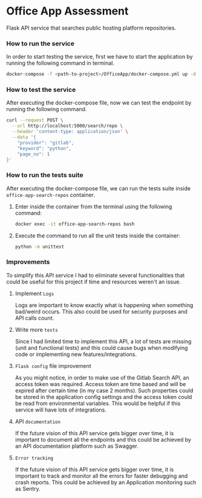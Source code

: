 # Office App Assessment
Flask API service that searches public hosting platform repositories. 

### How to run the service
In order to start testing the service, first we have to start the application by running the following command in terminal.

```bash
docker-compose -f <path-to-project>/OfficeApp/docker-compose.yml up -d --build
```

### How to test the service
After executing the docker-compose file, now we can test the endpoint by running the following command.
```bash
curl --request POST \
  --url http://localhost:5000/search/repo \
  --header 'content-type: application/json' \
  --data '{
	"provider": "gitlab",
	"keyword": "python",
	"page_no": 1
}'
```

### How to run the tests suite
After executing the docker-compose file, we can run the tests suite inside `office-app-search-repos` container.
1. Enter inside the container from the terminal using the following command:
    ```bash
    docker exec -it office-app-search-repos bash
    ```
2. Execute the command to run all the unit tests inside the container:
    ```bash
    python -m unittest
    ```

### Improvements
To simplify this API service I had to eliminate several functionalities that could be useful for this project if time and resources weren't an issue.

1. Implement `Logs`
 
    Logs are important to know exactly what is happening when something bad/weird occurs. This also could be used for security purposes and API calls count.
    
2. Write more `tests`

    Since I had limited time to implement this API, a lot of tests are missing (unit and functional tests) and this could cause bugs when modifying code or implementing new features/integrations.

3. `Flask config` file improvement
    
    As you might notice, in order to make use of the Gitlab Search API, an access token was required. Access token are time based and will be expired after certain time (in my case 2 months).
    Such properties could be stored in the application config settings and the access token could be read from environmental variables. This would be helpful if this service will have lots of integrations.

4. API `documentation`
    
   If the future vision of this API service gets bigger over time, it is important to document all the endpoints and this could be achieved by an API documentation platform such as Swagger.
   
5. `Error tracking`
    
   If the future vision of this API service gets bigger over time, it is important to track and monitor all the errors for faster debugging and crash reports. This could be achieved by an Application monitoring such as Sentry.